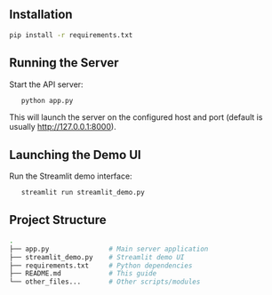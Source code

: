 ## Installation

```bash
pip install -r requirements.txt
```

## Running the Server

Start the API server:
```python
   python app.py
```
This will launch the server on the configured host and port (default is usually http://127.0.0.1:8000).

## Launching the Demo UI

Run the Streamlit demo interface:
```bash
   streamlit run streamlit_demo.py
```
## Project Structure
```bash
.
├── app.py               # Main server application
├── streamlit_demo.py    # Streamlit demo UI
├── requirements.txt     # Python dependencies
├── README.md            # This guide
└── other_files...       # Other scripts/modules
```
